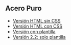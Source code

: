 ## Acero Puro

* [Versión HTML sin CSS](https://shade668.github.io/Acero-Puro-web/aceropuro/V.0/Acero%20Puro.html)
* [Versión HTML con CSS](https://shade668.github.io/Acero-Puro-web/aceropuro/V.1/index.html)
* [Versión con plantilla](https://shade668.github.io/Acero-Puro-web/aceropuro/V.2.1/index.html)
* [Versión 2.2: solo plantilla](https://shade668.github.io/Acero-Puro-web/aceropuro/V.2.2/index.html)
